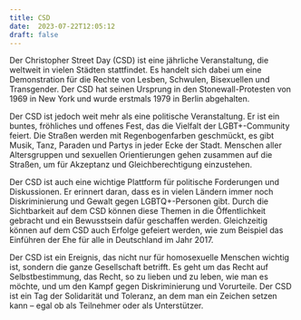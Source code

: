 ```yaml
---
title: CSD
date:  2023-07-22T12:05:12
draft: false
---
```


Der Christopher Street Day (CSD) ist eine jährliche Veranstaltung, die weltweit in vielen Städten stattfindet. Es handelt sich dabei um eine Demonstration für die Rechte von Lesben, Schwulen, Bisexuellen und Transgender. Der CSD hat seinen Ursprung in den Stonewall-Protesten von 1969 in New York und wurde erstmals 1979 in Berlin abgehalten.

Der CSD ist jedoch weit mehr als eine politische Veranstaltung. Er ist ein buntes, fröhliches und offenes Fest, das die Vielfalt der LGBT+-Community feiert. Die Straßen werden mit Regenbogenfarben geschmückt, es gibt Musik, Tanz, Paraden und Partys in jeder Ecke der Stadt. Menschen aller Altersgruppen und sexuellen Orientierungen gehen zusammen auf die Straßen, um für Akzeptanz und Gleichberechtigung einzustehen.

Der CSD ist auch eine wichtige Plattform für politische Forderungen und Diskussionen. Er erinnert daran, dass es in vielen Ländern immer noch Diskriminierung und Gewalt gegen LGBTQ+-Personen gibt. Durch die Sichtbarkeit auf dem CSD können diese Themen in die Öffentlichkeit gebracht und ein Bewusstsein dafür geschaffen werden. Gleichzeitig können auf dem CSD auch Erfolge gefeiert werden, wie zum Beispiel das Einführen der Ehe für alle in Deutschland im Jahr 2017.

Der CSD ist ein Ereignis, das nicht nur für homosexuelle Menschen wichtig ist, sondern die ganze Gesellschaft betrifft. Es geht um das Recht auf Selbstbestimmung, das Recht, so zu lieben und zu leben, wie man es möchte, und um den Kampf gegen Diskriminierung und Vorurteile. Der CSD ist ein Tag der Solidarität und Toleranz, an dem man ein Zeichen setzen kann – egal ob als Teilnehmer oder als Unterstützer.